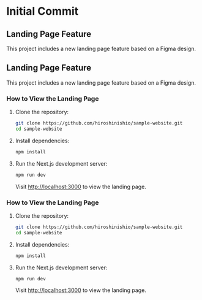 # Initial Commit

## Landing Page Feature

This project includes a new landing page feature based on a Figma design.
## Landing Page Feature
This project includes a new landing page feature based on a Figma design.
### How to View the Landing Page
1. Clone the repository:
   ```bash
   git clone https://github.com/hiroshinishio/sample-website.git
   cd sample-website
   ```
2. Install dependencies:
   ```bash
   npm install
   ```
3. Run the Next.js development server:
   ```bash
   npm run dev
   ```
   Visit [http://localhost:3000](http://localhost:3000) to view the landing page.

### How to View the Landing Page

1. Clone the repository:

   ```bash
   git clone https://github.com/hiroshinishio/sample-website.git
   cd sample-website
   ```

2. Install dependencies:

   ```bash
   npm install
   ```

3. Run the Next.js development server:

   ```bash
   npm run dev
   ```

   Visit [http://localhost:3000](http://localhost:3000) to view the landing page.
